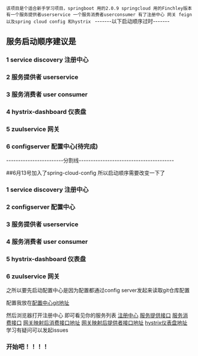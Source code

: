 `该项目是个适合新手学习项目，springboot 用的2.0.9 springcloud 用的Finchley版本
有一个服务提供者userservice 一个服务消费者userconsumer 有了注册中心 网关 feign 以及spring cloud config 和hystrix
`
-------以下启动顺序过时-------
## 服务启动顺序建议是
### 1 service discovery 注册中心
### 2 服务提供者 userservice
### 3 服务消费者 user consumer
### 4 hystrix-dashboard 仪表盘
### 5 zuulservice 网关
### 6 configserver 配置中心(待完成)


------------------------分割线----------------------------------------

##6月13号加入了spring-cloud-config
所以启动顺序需要改变一下了

### 1 service discovery 注册中心
### 2 configserver 配置中心
### 3 服务提供者 userservice
### 4 服务消费者 user consumer
### 5 hystrix-dashboard 仪表盘
### 6 zuulservice 网关
之所以要先启动配置中心是因为配置都通过config server发起来读取git仓库配置

配置我放在[配置中心git地址](https://github.com/Watsonzhang/config-sample)


然后浏览器打开注册中心 即可看见你的服务列表
[注册中心](http://localhost:8260) 
[服务提供接口](http://192.168.3.144:8888/userservice/user/1)
[服务消费接口](http://192.168.3.144:8888/userconsumer/consumer/1)
[网关映射后消费接口地址](http://192.168.3.144:8888/consumer/consumer/1)
[网关映射后提供者接口地址](http://192.168.3.144:8888/user/user/1)
[hystrix仪表盘地址](http://192.168.3.144:9999/hystrix)
学习有疑问可以发起issues
### 开始吧！！！！